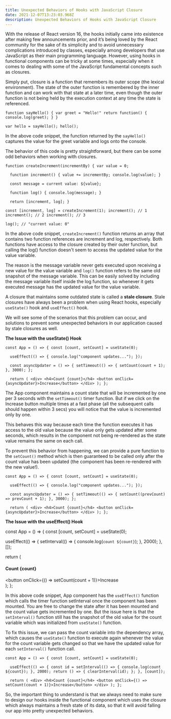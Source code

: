 ```yaml
---
title: Unexpected Behaviors of Hooks with JavaScript Closure
date: 2021-12-07T13:23:03.968Z
description: Unexpected Behaviors of Hooks with JavaScript Closure
---
```

With the release of React version 16, the hooks initially came into existence after making few announcements prior, and it’s being loved by the React community for the sake of its simplicity and to avoid unnecessary complications introduced by classes, especially among developers that use JavaScript as their main programming language. However, using hooks in functional components can be tricky at some times, especially when it comes to dealing with some of the JavaScript fundamental concepts such as closures.

Simply put, closure is a function that remembers its outer scope (the lexical environment). The state of the outer function is remembered by the inner function and can work with that state at a later time, even though the outer function is not being held by the execution context at any time the state is referenced.

`function sayHello() {
  var greet = "Hello!"
  return function() {
    console.log(greet);
  }
}`

`var hello = sayHello();
hello();`

In the above code snippet, the function returned by the `sayHello() `captures the value for the greet variable and logs onto the console.

The behavior of this code is pretty straightforward, but there can be some odd behaviors when working with closures.

`function createIncrement(incrementBy) {
  var value = 0;`

`  function increment() {
    value += incrementBy;
    console.log(value);
  }`

`  const message = current value: ${value};`

`  function log() {
    console.log(message);
  }`

`  return [increment, log];
}`

`const [increment, log] = createIncrement(1);
increment(); // 1
increment(); // 2
increment(); // 3`

`log(); // "current value: 0"`

In the above code snippet, `createIncrement()` function returns an array that contains two function references are increment and log, respectively. Both functions have access to the closure created by their outer function, but calling the log() function doesn't seem to access the updated value for the value variable.

The reason is the message variable never gets executed upon receiving a new value for the value variable and `log()` function refers to the same old snapshot of the message variable. This can be easily solved by including the message variable itself inside the log function, so whenever it gets executed message has the updated value for the value variable.

A closure that maintains some outdated state is called a **stale closure**. Stale closures have always been a problem when using React hooks, especially `useState()` hook and `useEffect()` hook.

We will see some of the scenarios that this problem can occur, and solutions to prevent some unexpected behaviors in our application caused by stale closures as well.

**The Issue with the useState() Hook**

`const App = () => {
  const [count, setCount] = useState(0);`

`  useEffect(() => {
    console.log("component updates...");
  });`

`  const asyncUpdater = () => {
    setTimeout(() => {
      setCount(count + 1);
    }, 3000);
  };`

`  return (
    <div>
      <h4>Count {count}</h4>
      <button onClick={asyncUpdater}>Increase</button>
    </div>
  );
};`

The App component maintains a count state that will be incremented by one per 3 seconds with the `setTimeout()` timer function. But if we click on the Increase button multiple times at a fast phase (all the subsequent calls should happen within 3 secs) you will notice that the value is incremented only by one.

This behaves this way because each time the function executes it has access to the old value because the value only gets updated after some seconds, which results in the component not being re-rendered as the state value remains the same on each call.

To prevent this behavior from happening, we can provide a pure function to the `setCount()` method which is then guaranteed to be called only after the count value has been updated (the component has been re-rendered with the new value!).

`const App = () => {
  const [count, setCount] = useState(0);`

`  useEffect(() => {
    console.log("component updates...");
  });`

`  const asyncUpdater = () => {
    setTimeout(() => {
      setCount((prevCount) => prevCount + 1);
    }, 3000);
  };`

`  return (
    <div>
      <h4>Count {count}</h4>
      <button onClick={asyncUpdater}>Increase</button>
    </div>
  );
};`

**The Issue with the useEffect() Hook**

const App = () => {
  const \[count, setCount] = useState(0);

  useEffect(() => {
    setInterval(() => {
      console.log(`count ${count}`);
    }, 2000);
  }, \[]);

  return (
    <div>
      <h4>Count {count}</h4>
      <button onClick={() => setCount(count + 1)}>Increase</button>
    </div>
  );
};

In this above code snippet, App component has the `useEffect()` function which calls the timer function setInterval once the component has been mounted. You are free to change the state after it has been mounted and the count value gets incremented by one. But the issue here is that the `setInterval()` function still has the snapshot of the old value for the count variable which was initialized from `useState()` function.

To fix this issue, we can pass the count variable into the dependency array, which causes the `useState()` function to execute again whenever the value for the count variable gets changed so that we have the updated value for each `setInterval()` function call.

`const App = () => {
  const [count, setCount] = useState(0);`

`  useEffect(() => {
    const id = setInterval(() => {
      console.log(count ${count});
    }, 2000);
    return () => {
      clearInterval(id);
    };
  }, [count]);`

`  return (
    <div>
      <h4>Count {count}</h4>
      <button onClick={() => setCount(count + 1)}>Increase</button>
    </div>
  );
};`

So, the important thing to understand is that we always need to make sure to design our hooks inside the functional component which uses the closure which always maintains a fresh state of its data, so that it will avoid falling our app into pretty unexpected behaviors.
